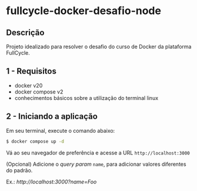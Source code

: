 # fullcycle-docker-desafio-node

## Descrição
Projeto idealizado para resolver o desafio do curso de Docker da plataforma FullCycle.
## 1 - Requisitos
- docker v20
- docker compose v2
- conhecimentos básicos sobre a utilização do terminal linux
## 2 - Iniciando a aplicação
Em seu terminal, execute o comando abaixo:

```bash
$ docker compose up -d
```

Vá ao seu navegador de preferência e acesse a URL `http://localhost:3000`

(Opcional) Adicione o *query param* `name`, para adicionar valores diferentes do padrão.

Ex.: *http://localhost:3000?name=Foo*